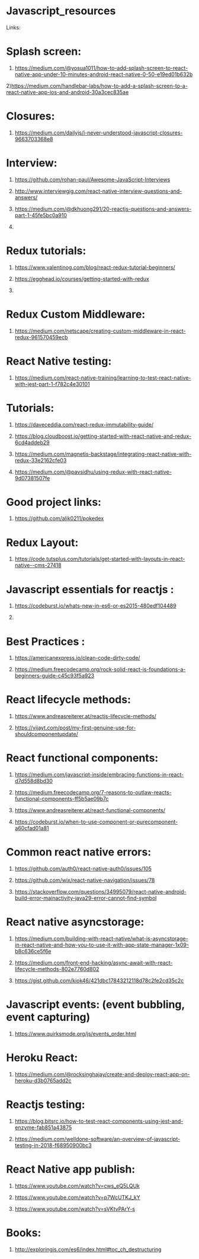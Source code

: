 # Javascript_resources

Links:

# Splash screen:

1) https://medium.com/@yosua1011/how-to-add-splash-screen-to-react-native-app-under-10-minutes-android-react-native-0-50-e19ed01b632b

2)https://medium.com/handlebar-labs/how-to-add-a-splash-screen-to-a-react-native-app-ios-and-android-30a3cec835ae

# Closures:

1) https://medium.com/dailyjs/i-never-understood-javascript-closures-9663703368e8


# Interview:

1) https://github.com/rohan-paul/Awesome-JavaScript-Interviews

2) http://www.interviewgig.com/react-native-interview-questions-and-answers/

3) https://medium.com/@dkhuong291/20-reactjs-questions-and-answers-part-1-45fe5bc0a910

4)

# Redux tutorials:

1) https://www.valentinog.com/blog/react-redux-tutorial-beginners/

2) https://egghead.io/courses/getting-started-with-redux

3)

# Redux Custom Middleware:

1) https://medium.com/netscape/creating-custom-middleware-in-react-redux-961570459ecb

# React Native testing:

1) https://medium.com/react-native-training/learning-to-test-react-native-with-jest-part-1-f782c4e30101


# Tutorials:

1) https://daveceddia.com/react-redux-immutability-guide/

2) https://blog.cloudboost.io/getting-started-with-react-native-and-redux-6cd4addeb29

3) https://medium.com/magnetis-backstage/integrating-react-native-with-redux-33e2162cfe03

4) https://medium.com/@pavsidhu/using-redux-with-react-native-9d07381507fe


# Good project links:

1) https://github.com/alik0211/pokedex


# Redux Layout:

1) https://code.tutsplus.com/tutorials/get-started-with-layouts-in-react-native--cms-27418

# Javascript essentials for reactjs :

1) https://codeburst.io/whats-new-in-es6-or-es2015-480edf104489

2) 

# Best Practices :

1) https://americanexpress.io/clean-code-dirty-code/

2) https://medium.freecodecamp.org/rock-solid-react-js-foundations-a-beginners-guide-c45c93f5a923

# React lifecycle methods:

1) https://www.andreasreiterer.at/reactjs-lifecycle-methods/

2) https://vijayt.com/post/my-first-genuine-use-for-shouldcomponentupdate/

# React functional components:

1) https://medium.com/javascript-inside/embracing-functions-in-react-d7d558d8bd30

2) https://medium.freecodecamp.org/7-reasons-to-outlaw-reacts-functional-components-ff5b5ae09b7c

3) https://www.andreasreiterer.at/react-functional-components/

4) https://codeburst.io/when-to-use-component-or-purecomponent-a60cfad01a81

# Common react native errors:

1) https://github.com/auth0/react-native-auth0/issues/105

2) https://github.com/wix/react-native-navigation/issues/78

3) https://stackoverflow.com/questions/34995079/react-native-android-build-error-mainactivity-java29-error-cannot-find-symbol

# React native asyncstorage:

1) https://medium.com/building-with-react-native/what-is-asyncstorage-in-react-native-and-how-you-to-use-it-with-app-state-manager-1x09-b8c636ce5f6e

2) https://medium.com/front-end-hacking/async-await-with-react-lifecycle-methods-802e7760d802

3) https://gist.github.com/kiok46/421dbc17843212118d78c2fe2cd35c2c

# Javascript events: (event bubbling, event capturing)

1) https://www.quirksmode.org/js/events_order.html

# Heroku React: 

1) https://medium.com/@rocksinghajay/create-and-deploy-react-app-on-heroku-d3b0765add2c

# Reactjs testing:

1) https://blog.bitsrc.io/how-to-test-react-components-using-jest-and-enzyme-fab851a43875

2) https://medium.com/welldone-software/an-overview-of-javascript-testing-in-2018-f68950900bc3

# React Native app publish:

1) https://www.youtube.com/watch?v=cws_eQ5LQUk

2) https://www.youtube.com/watch?v=p7WcUTKJ_kY

3) https://www.youtube.com/watch?v=sVKtvPArY-s

# Books:

1) http://exploringjs.com/es6/index.html#toc_ch_destructuring

